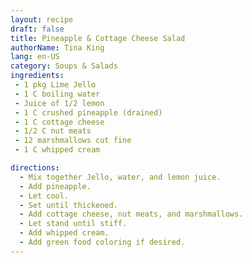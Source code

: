 ```yaml
---
layout: recipe
draft: false
title: Pineapple & Cottage Cheese Salad
authorName: Tina King
lang: en-US
category: Soups & Salads
ingredients:
 - 1 pkg Lime Jello
 - 1 C boiling water
 - Juice of 1/2 lemon
 - 1 C crushed pineapple (drained)
 - 1 C cottage cheese
 - 1/2 C nut meats
 - 12 marshmallows cut fine
 - 1 C whipped cream

directions:
  - Mix together Jello, water, and lemon juice.
  - Add pineapple.
  - Let cool.
  - Set until thickened.
  - Add cottage cheese, nut meats, and marshmallows.
  - Let stand until stiff.
  - Add whipped cream.
  - Add green food coloring if desired.
---
```

